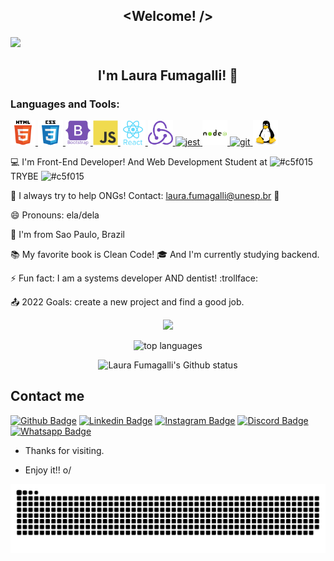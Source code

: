 <h2 align="center">
 
 <Welcome! />
 
 </h2>


<img src=https://raw.githubusercontent.com/TheDudeThatCode/TheDudeThatCode/master/Assets/Mario_Gameplay.gif>
 

<h2 align="center">

 I'm Laura Fumagalli! 👋
 
</h2>

<h3 align="left">Languages and Tools:</h3>

<p align="left">
 
<a href="https://www.w3.org/html/" target="_blank"> <img src="https://raw.githubusercontent.com/devicons/devicon/master/icons/html5/html5-original-wordmark.svg" alt="html5" width="40" height="40"/> </a>
<a href="https://www.w3schools.com/css/" target="_blank"> <img src="https://raw.githubusercontent.com/devicons/devicon/master/icons/css3/css3-original-wordmark.svg" alt="css3" width="40" height="40"/> </a>
<a href="https://getbootstrap.com" target="_blank"> <img src="https://raw.githubusercontent.com/devicons/devicon/master/icons/bootstrap/bootstrap-plain-wordmark.svg" alt="bootstrap" width="40" height="40"/> </a>
<a href="https://developer.mozilla.org/en-US/docs/Web/JavaScript" target="_blank"> <img src="https://raw.githubusercontent.com/devicons/devicon/master/icons/javascript/javascript-original.svg" alt="javascript" width="40" height="40"/> </a>
<a href="https://reactjs.org/" target="_blank"> <img src="https://raw.githubusercontent.com/devicons/devicon/master/icons/react/react-original-wordmark.svg" alt="react" width="40" height="40"/> </a>
<a href="https://redux.js.org" target="_blank"> <img src="https://raw.githubusercontent.com/devicons/devicon/master/icons/redux/redux-original.svg" alt="redux" width="40" height="40"/> </a>
<a href="https://jestjs.io" target="_blank"> <img src="https://www.vectorlogo.zone/logos/jestjsio/jestjsio-icon.svg" alt="jest" width="40" height="40"/> </a>
<a href="https://nodejs.org" target="_blank"> <img src="https://raw.githubusercontent.com/devicons/devicon/master/icons/nodejs/nodejs-original-wordmark.svg" alt="nodejs" width="40" height="40"/> </a>
<a href="https://sass-lang.com/" target="_blank"> <img src="https://upload.wikimedia.org/wikipedia/commons/thumb/9/96/Sass_Logo_Color.svg/1280px-Sass_Logo_Color.svg.png" alt="git" width="40" height="40"/> </a>
<a href="https://www.linux.org/" target="_blank"> <img src="https://raw.githubusercontent.com/devicons/devicon/master/icons/linux/linux-original.svg" alt="linux" width="40" height="40"/> </a>

</p>
 

:computer: I'm Front-End Developer! And Web Development Student at ![#c5f015](https://via.placeholder.com/15/c5f015/000000?text=+) TRYBE ![#c5f015](https://via.placeholder.com/15/c5f015/000000?text=+)


 :incoming_envelope: I always try to help ONGs! Contact: laura.fumagalli@unesp.br :incoming_envelope:

 😄 Pronouns: ela/dela

:house_with_garden: I'm from Sao Paulo, Brazil

:books: My favorite book is Clean Code! 🎓  And I'm currently studying backend.

⚡ Fun fact: I am a systems developer AND dentist! :trollface:

:outbox_tray: 2022 Goals: create a new project and find a good job.

<p align="center"> 
 
  <a href="https://www.codewars.com/users/fumagallilaura" target="_blank">
    <img width="165" src="https://www.codewars.com/users/fumagallilaura/badges/micro" />
  </a>
  
</p> 

<p align="center">

 <img src="https://github-readme-stats.vercel.app/api/top-langs/?username=fumagallilaura&layout=compact&theme=radical" alt="top languages" />
 
</p>

<p align="center">
 
 <img src="https://github-readme-stats.vercel.app/api?username=fumagallilaura&show_icons=true&theme=radical" alt="Laura Fumagalli's Github status"/>
 
</p>

## Contact me

[![Github Badge](https://img.shields.io/badge/-Github-000?style=flat-square&logo=Github&logoColor=white&link=https://github.com/fumagallilaura)](https://github.com/fumagallilaura)
[![Linkedin Badge](https://img.shields.io/badge/-LinkedIn-black?style=flat-square&logo=Linkedin&logoColor=white)](https://www.linkedin.com/in/fumagallidv/)
[![Instagram Badge](https://img.shields.io/badge/-Instagram-black?style=flat-square&logo=Instagram&logoColor=white)](https://www.instagram.com/fumagallilaura/)
[![Discord Badge](https://img.shields.io/badge/-Discord-black?style=flat-square&logo=Discord&logoColor=white)](https://discord.com/users/413703949682737152)
[![Whatsapp Badge](https://img.shields.io/badge/-Whatsapp-black?style=flat-square&logo=Whatsapp&logoColor=white)](https://whatsa.me/5511945543677/?t=Hello,%20Fumagalli!%20How%20is%20everything?%20I%27m%20contacting%20you%20for%20)

- Thanks for visiting.

- Enjoy it!! o/

<img src=https://raw.githubusercontent.com/Platane/snk/output/github-contribution-grid-snake.svg>
